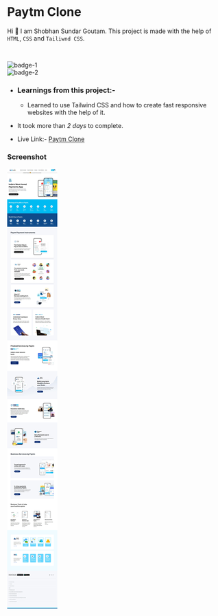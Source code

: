 # Paytm Clone

Hi 👋 I am Shobhan Sundar Goutam. This project is made with the help of `HTML`, `CSS` and `Tailiwnd CSS`.

<br>

![badge-1](https://img.shields.io/badge/HTML-CSS-blue)
<br>
![badge-2](https://img.shields.io/badge/-Tailwind--CSS-%2335B2EB)

- ### Learnings from this project:-

  - Learned to use Tailwind CSS and how to create fast responsive websites with the help of it.

- It took more than _2 days_ to complete.

- Live Link:- [Paytm Clone](https://clone-fsjs.netlify.app/)

### Screenshot

![Paytm-clone Screenshot](./Paytm-clone.jpeg)
